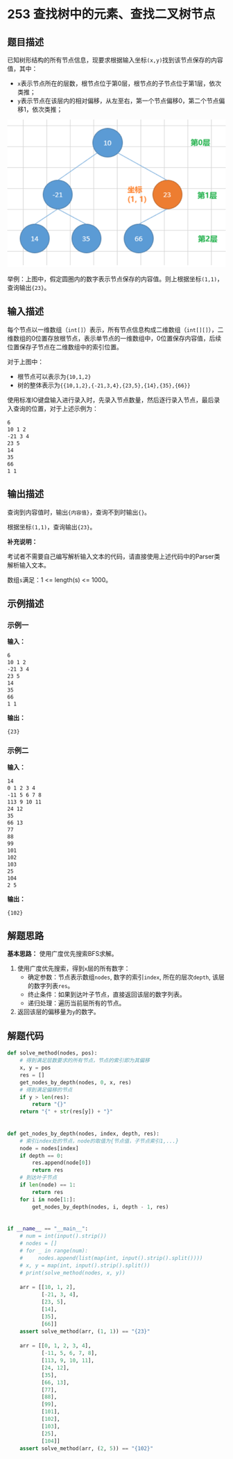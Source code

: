 # 253 查找树中的元素、查找二叉树节点

## 题目描述

已知树形结构的所有节点信息，现要求根据输入坐标`(x,y)`找到该节点保存的内容值，其中：
- `x`表示节点所在的层数，根节点位于第0层，根节点的子节点位于第1层，依次类推；
- `y`表示节点在该层内的相对偏移，从左至右，第一个节点偏移0，第二个节点偏移1，依次类推；

![253-001-sample-analysis](./images/253-001-sample-analysis.png)

举例：上图中，假定圆圈内的数字表示节点保存的内容值。则上根据坐标`(1,1)`，查询输出`{23}`。


## 输入描述

每个节点以一维数组（`int[]`）表示，所有节点信息构成二维数组（`int[][]`），二维数组的0位置存放根节点，表示单节点的一维数组中，0位置保存内容值，后续位置保存子节点在二维数组中的索引位置。

对于上图中：
- 根节点可以表示为`{10,1,2}`
- 树的整体表示为`{{10,1,2},{-21,3,4},{23,5},{14},{35},{66}}` 

使用标准IO键盘输入进行录入时，先录入节点数量，然后逐行录入节点，最后录入查询的位置，对于上述示例为：
```text
6
10 1 2
-21 3 4
23 5
14
35
66
1 1
```

## 输出描述

查询到内容值时，输出`{内容值}`，查询不到时输出`{}`。

根据坐标`(1,1)`，查询输出`{23}`。

**补充说明：**

考试者不需要自己编写解析输入文本的代码，请直接使用上述代码中的Parser类解析输入文本。

数组`s`满足：1 <= length(s) <= 1000。

## 示例描述

### 示例一

**输入：**
```text
6
10 1 2
-21 3 4
23 5
14
35
66
1 1
```

**输出：**
```text
{23}
```

### 示例二

**输入：**
```text
14
0 1 2 3 4
-11 5 6 7 8
113 9 10 11
24 12
35
66 13
77
88
99
101
102
103
25
104
2 5
```

**输出：**
```text
{102}
```

## 解题思路

**基本思路：** 使用广度优先搜索BFS求解。

1. 使用广度优先搜索，得到`x`层的所有数字：
   - 确定参数：节点表示数组`nodes`, 数字的索引`index`, 所在的层次`depth`, 该层的数字列表`res`。
   - 终止条件：如果到达叶子节点，直接返回该层的数字列表。
   - 递归处理：遍历当前层所有的节点。
2. 返回该层的偏移量为`y`的数字。   

## 解题代码
```python
def solve_method(nodes, pos):
    # 得到满足层数要求的所有节点，节点的索引即为其偏移
    x, y = pos
    res = []
    get_nodes_by_depth(nodes, 0, x, res)
    # 得到满足偏移的节点
    if y > len(res):
        return "{}"
    return "{" + str(res[y]) + "}"


def get_nodes_by_depth(nodes, index, depth, res):
    # 索引index处的节点，node的取值为{节点值，子节点索引1,...}
    node = nodes[index]
    if depth == 0:
        res.append(node[0])
        return res
    # 到达叶子节点
    if len(node) == 1:
        return res
    for i in node[1:]:
        get_nodes_by_depth(nodes, i, depth - 1, res)


if __name__ == "__main__":
    # num = int(input().strip())
    # nodes = []
    # for _ in range(num):
    #     nodes.append(list(map(int, input().strip().split())))
    # x, y = map(int, input().strip().split())
    # print(solve_method(nodes, x, y))

    arr = [[10, 1, 2],
           [-21, 3, 4],
           [23, 5],
           [14],
           [35],
           [66]]
    assert solve_method(arr, (1, 1)) == "{23}"

    arr = [[0, 1, 2, 3, 4],
           [-11, 5, 6, 7, 8],
           [113, 9, 10, 11],
           [24, 12],
           [35],
           [66, 13],
           [77],
           [88],
           [99],
           [101],
           [102],
           [103],
           [25],
           [104]]
    assert solve_method(arr, (2, 5)) == "{102}"
```